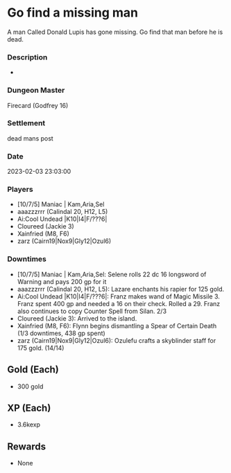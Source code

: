 # Go find a missing man
A man Called Donald Lupis has gone missing. Go find that man before he is dead.
### Description
-
### Dungeon Master
Firecard (Godfrey 16)
### Settlement
dead mans post
### Date
2023-02-03 23:03:00
### Players
* [10/7/5] Maniac | Kam,Aria,Sel
* aaazzzrrr (Calindal 20, H12, L5)
* Ai:Cool Undead |K10|I4|F/???6|
* Cloureed (Jackie 3)
* Xainfried (M8, F6)
* zarz (Cairn19|Nox9|Gly12|Ozul6)
### Downtimes
* [10/7/5] Maniac | Kam,Aria,Sel: Selene rolls 22 dc 16 longsword of Warning and pays 200 gp for it
* aaazzzrrr (Calindal 20, H12, L5): Lazare enchants his rapier for 125 gold.
* Ai:Cool Undead |K10|I4|F/???6|: Franz makes wand of Magic Missile 3. Franz spent 400 gp and needed a 16 on their check. Rolled a 29. Franz also continues to copy Counter Spell from Silan. 2/3
* Cloureed (Jackie 3): Arrived to the island.
* Xainfried (M8, F6): Flynn begins dismantling a Spear of Certain Death (1/3 downtimes, 438 gp spent)
* zarz (Cairn19|Nox9|Gly12|Ozul6): Ozulefu crafts a skyblinder staff for 175 gold. (14/14)
## Gold (Each)
* 300 gold
## XP (Each)
* 3.6kexp
## Rewards
* None